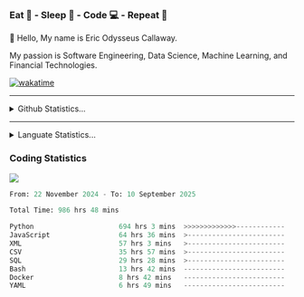 <h3>Eat 🍴 - Sleep 🛌 - Code 💻 - Repeat 🔁</h3>

👋 Hello, My name is Eric Odysseus Callaway.

My passion is Software Engineering, Data Science, Machine Learning, and Financial Technologies.

[![wakatime](https://wakatime.com/badge/user/6717695f-6a13-47e3-aa16-c813e12c0985.svg)](https://wakatime.com/@6717695f-6a13-47e3-aa16-c813e12c0985)
<hr>
<details>
  <summary>
    Github Statistics...
  </summary>
    <p align="center">
      <img src="https://github-readme-stats.vercel.app/api?username=EricCallaway&show_icons=true"/>
    </p>
</details>
</hr>

<hr>
<details>
  <summary>
    Languate Statistics...
  </summary>
    <p align="center">
      <img src="https://wakatime.com/share/@Odysseus/6fc7c863-6fba-4e57-a6af-ed1f2fa8d560.svg"/>
    </p>
</details>
</hr>


<h3>Coding Statistics</h3>
<img src="https://wakatime.com/share/@Odysseus/5e02c832-9cc5-49a3-8f4c-bd2647d78fca.svg"/>
<!--START_SECTION:waka-->

```python
From: 22 November 2024 - To: 10 September 2025

Total Time: 986 hrs 48 mins

Python                     694 hrs 3 mins  >>>>>>>>>>>>>------------   52.44 %
JavaScript                 64 hrs 36 mins  >------------------------   04.88 %
XML                        57 hrs 3 mins   >------------------------   04.31 %
CSV                        35 hrs 57 mins  >------------------------   02.72 %
SQL                        29 hrs 28 mins  >------------------------   02.23 %
Bash                       13 hrs 42 mins  -------------------------   01.04 %
Docker                     8 hrs 42 mins   -------------------------   00.66 %
YAML                       6 hrs 49 mins   -------------------------   00.52 %
```

<!--END_SECTION:waka-->
